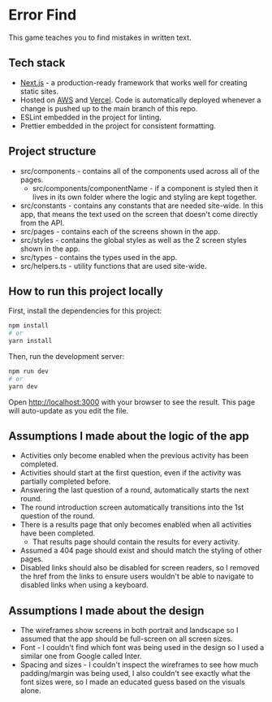 # Error Find
This game teaches you to find mistakes in written text.

## Tech stack
- [Next.js](https://nextjs.org/) - a production-ready framework that works well for creating static sites.
- Hosted on [AWS](https://main.d2pi1shfsx45in.amplifyapp.com/) and [Vercel](https://error-find.vercel.app/). Code is automatically deployed whenever a change is pushed up to the main branch of this repo.
- ESLint embedded in the project for linting.
- Prettier embedded in the project for consistent formatting.

## Project structure
- src/components - contains all of the components used across all of the pages.
  - src/components/componentName - if a component is styled then it lives in its own folder where the logic and styling are kept together.
- src/constants - contains any constants that are needed site-wide. In this app, that means the text used on the screen that doesn't come directly from the API.
- src/pages - contains each of the screens shown in the app.
- src/styles - contains the global styles as well as the 2 screen styles shown in the app.
- src/types - contains the types used in the app.
- src/helpers.ts - utility functions that are used site-wide.

## How to run this project locally
First, install the dependencies for this project:
```bash
npm install
# or
yarn install
```

Then, run the development server:
```bash
npm run dev
# or
yarn dev
```

Open [http://localhost:3000](http://localhost:3000) with your browser to see the result. This page will auto-update as you edit the file.

## Assumptions I made about the logic of the app
- Activities only become enabled when the previous activity has been completed.
- Activities should start at the first question, even if the activity was partially completed before.
- Answering the last question of a round, automatically starts the next round.
- The round introduction screen automatically transitions into the 1st question of the round.
- There is a results page that only becomes enabled when all activities have been completed.
  - That results page should contain the results for every activity.
- Assumed a 404 page should exist and should match the styling of other pages.
- Disabled links should also be disabled for screen readers, so I removed the href from the links to ensure users wouldn't be able to navigate to disabled links when using a keyboard.

## Assumptions I made about the design
- The wireframes show screens in both portrait and landscape so I assumed that the app should be full-screen on all screen sizes.
- Font - I couldn't find which font was being used in the design so I used a similar one from Google called Inter.
- Spacing and sizes - I couldn't inspect the wireframes to see how much padding/margin was being used, I also couldn't see exactly what the font sizes were, so I made an educated guess based on the visuals alone.
